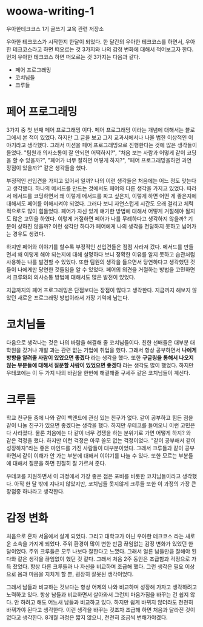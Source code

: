 # woowa-writing-1 
우아한테크코스 1기 글쓰기 교육 관련 저장소

우아한 테크코스가 시작한지 한달이 되었다. 한 달간의 우아한 테크코스를 하면서, 우아한 테크코스라고 하면 떠오르는 것 3가지와 나의 감정 변화에 대해서 적어보고자 한다. 먼저 우아한 테크코스 하면 떠오르는 것 3가지는 다음과 같다.

- 페어 프로그래밍
- 코치님들
- 크루들

# 페어 프로그래밍

3가지 중 첫 번째 페어 프로그래밍 이다. 페어 프로그래밍 이라는 개념에 대해서는 블로그에서 본 적이 있었다. 하지만 그 글을 보고 그저 교과서에서나 나올 법한 이상적인 이야기라고 생각했다. 그래서 미션을 페어 프로그래밍으로 진행한다는 것에 많은 생각들이 들었다. "팀원과 의사소통이 잘 안되면 어떡하지?", "처음 보는 사람과 어떻게 같이 코딩을 할 수 있을까?", "페어가 너무 잘하면 어떻게 하지?", "페어 프로그래밍을하면 과연 장점이 있을까?" 같은 생각들을 했다.

부정적인 선입견을 가지고 있어서 일까? 나의 이런 생각들은 처음에는 어느 정도 맞는다고 생각했다. 하나의 메서드를 만드는 것에서도 페어와 다른 생각을 가지고 있었다. 따라서 메서드를 코딩하면서 왜 이렇게 메서드를 짜고 싶은지, 이렇게 하면 어떤 게 좋은지에 대해서도 페어를 이해시켜야 되었다. 그러다 보니 자연스럽게 시간도 오래 걸리고 체력적으로도 많이 힘들었다. 페어가 자신 있게 얘기한 방법에 대해서 어떻게 거절해야 될지도 많은 고민을 하였다. 이렇게 거절하면 페어가 나를 무례하다고 생각하지 않을까? 기분이 상하진 않을까? 이런 생각만 하다가 페어에게  나의 생각을 전달하지 못하고 넘어가는 경우도 생겼다.

하지만 페어와 이야기를 할수록 부정적인 선입견들은 점점 사라저 갔다. 메서드를 만들면서 왜 이렇게 해야 되는지에 대해 설명하다 보니 정확한 이유를 알지 못하고 습관처럼 사용하는 나를 발견할 수 있었다. 또한 팀원의 생각을 들으면서 당연하다고 생각했던 것들이 나에게만 당연한 것들임을 알 수 있었다. 페어의 의견을 거절하는 방법을 고민하면서 크루와의 의사소통 방법에 대해서도 많은 발전이 있었다.

지금까지의 페어 프로그래밍은 단점보다는 장점이 많다고 생각한다.  지금까지 해보지 않았던 새로운 프로그래밍 방법이라서 가장 기억에 남는다.

# 코치님들

다음으로 생각나는 것은 나의 바람을 해결해 줄 코치님들이다. 친한 선배들은 대부분 대학원을 갔거나 개발 과는 관련 없는 기업에 취업을 했다. 그래서 항상 공부하면서 **나에게 방향을 알려줄 사람이 있었으면 좋겠다** 라는 생각을 했다. 또한 **구글링을 통해서 나오지 않는 부분들에 대해서 질문할 사람이 있었으면 좋겠다** 라는 생각도 많이 했었다. 하지만 우테코에는 이 두 가지 나의 바람을 한번에 해결해줄 구세주 같은 코치님들이 계신다.

# 크루들

학교 친구들 중에 나와 같이 백엔드에 관심 있는 친구가 없다. 같이 공부하고 힘든 점을 같이 나눌 친구가 있으면 좋겠다는 생각을 했다. 하지만 우테코를 들어오니 이런 고민은 다 사라졌다. 물론 처음에는 다 같이 너무 경쟁을 하는 분위기로 가면 어떻게 하지? 와 같은 걱정을 했다. 하지만 이런 걱정은 아무 쓸모 없는 걱정이었다. "같이 공부해서 같이 성장하자"라는 좋은 마인드를 가진 사람들이 대부분이었다. 그래서 크루들과 같이 공부하면서 같이 이해가 안 가는 부분에 대해서 이야기를 나눌 수 있다. 또한 모르는 부분들에 대해서 질문을 하면 친절히 잘 가르쳐 준다.

우테코를 지원하면서 이 과정에서 가장 좋은 점은 포비를 비롯한 코치님들이라고 생각했다. 아직 한 달 밖에 지나지 않았지만, 코치님들 못지않게 크루들 또한 이 과정의 가장 큰 장점중 하나라고 생각한다.

# 감정 변화

처음으로 혼자 서울에서 살게 되었다. 그리고 대학교가 아닌 우아한 테크코스 라는 새로운 소속을 가지게 되었다. 주위 환경이 많이 변한 만큼 끊임없는 감정 변화가 있었던 한 달이었다.  주위 크루들은 모두 나보다 잘한다고 느꼈다. 그래서 얼른 남들만큼 잘해야 된다와 같은 생각을 끊임없이 했던 것 같다. 그래서 처음 2주 동안은 조급함과 걱정으로 가득 찼었다. 항상 다른 크루들과 나 자신을 비교하며 조급해 했다. 그런 생각은 필요 이상으로 몸과 마음을 지치게 할 뿐, 굉장히 잘못된 생각이었다.

그래서 남들과 비교하는 것보다는 항상 어제의 나와 비교하며 성장해 가자고 생각하려고 노력하고 있다. 항상 남들과 비교하면서 살아와서 그런지 마음가짐을 바꾸는 건 쉽지 않다. 안 하려고 해도 어느새 남들과 비교하고 있다. 하지만 쉽게 바뀌지 않더라도 천천히 바꿔가야 된다고 생각한다. 이런 생각을 바꾸는 것조차 조급해 하면 처음과 달라진 것이 없다고 생각한다. 8개월 과정은 짧지 않으니, 천천히 조금씩 변해가야겠다.